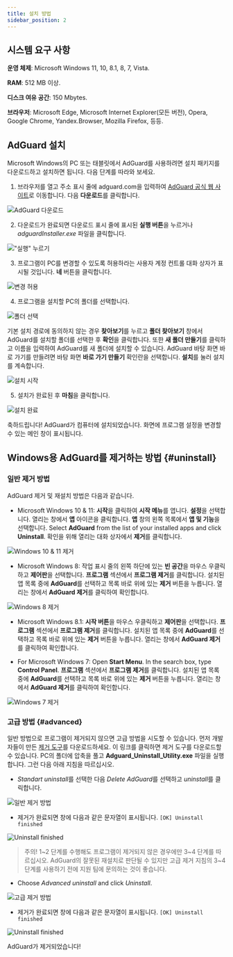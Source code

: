 ```yaml
---
title: 설치 방법
sidebar_position: 2
---
```


## 시스템 요구 사항

**운영 체제**: Microsoft Windows 11, 10, 8.1, 8, 7, Vista.

**RAM**: 512 MB 이상.

**디스크 여유 공간**: 150 Mbytes.

**브라우저**: Microsoft Edge, Microsoft Internet Explorer(모든 버전), Opera, Google Chrome, Yandex.Browser, Mozilla Firefox, 등등.

## AdGuard 설치

Microsoft Windows의 PC 또는 태블릿에서 AdGuard를 사용하려면 설치 패키지를 다운로드하고 설치하면 됩니다. 다음 단계를 따라와 보세요.

1) 브라우저를 열고 주소 표시 줄에 adguard.com을 입력하여 [AdGuard 공식 웹 사이트](http://adguard.com)로 이동합니다. 다음 **다운로드**를 클릭합니다.

![AdGuard 다운로드](https://cdn.adguard.com/content/kb/ad_blocker/windows/installation/download-from-website.png)

2) 다운로드가 완료되면 다운로드 표시 줄에 표시된 **실행 버튼**을 누르거나 *adguardInstaller.exe* 파일을 클릭합니다.

!["실행" 누르기](https://cdn.adguard.com/content/kb/ad_blocker/windows/installation/click-download.png)

3) 프로그램이 PC를 변경할 수 있도록 허용하라는 사용자 계정 컨트롤 대화 상자가 표시될 것입니다. **네** 버튼을 클릭합니다.

![변경 허용](https://cdn.adguard.com/content/kb/ad_blocker/windows/installation/allow-changes.png)

4) 프로그램을 설치할 PC의 폴더를 선택합니다.

![폴더 선택](https://cdn.adguard.com/content/kb/ad_blocker/windows/installation/install-wizard.png)

기본 설치 경로에 동의하지 않는 경우 **찾아보기**를 누르고 **폴더 찾아보기** 창에서 AdGuard를 설치할 폴더를 선택한 후 **확인**을 클릭합니다. 또한 **새 폴더 만들기**를 클릭하고 이름을 입력하여 AdGuard를 새 폴더에 설치할 수 있습니다. AdGuard 바탕 화면 바로 가기를 만들려면 바탕 화면 **바로 가기 만들기** 확인란을 선택합니다. **설치**를 눌러 설치를 계속합니다.

![설치 시작](https://cdn.adguard.com/content/kb/ad_blocker/windows/installation/start-install.png)

5) 설치가 완료된 후 **마침**을 클릭합니다.

![설치 완료](https://cdn.adguard.com/content/kb/ad_blocker/windows/installation/finish-install.png)

축하드립니다! AdGuard가 컴퓨터에 설치되었습니다. 화면에 프로그램 설정을 변경할 수 있는 메인 창이 표시됩니다.

## Windows용 AdGuard를 제거하는 방법 {#uninstall}

### 일반 제거 방법

AdGuard 제거 및 재설치 방법은 다음과 같습니다.

* Microsoft Windows 10 & 11: **시작**을 클릭하여 **시작 메뉴**를 엽니다. **설정**을 선택합니다. 열리는 창에서 **앱** 아이콘을 클릭합니다. **앱** 창의 왼쪽 목록에서 **앱 및 기능**을 선택합니다. Select **AdGuard** from the list of your installed apps and click **Uninstall**. 확인을 위해 열리는 대화 상자에서 **제거**를 클릭합니다.

![Windows 10 & 11 제거](https://cdn.adguard.com/content/kb/ad_blocker/windows/installation/win10-uninstall.png)

* Microsoft Windows 8: 작업 표시 줄의 왼쪽 하단에 있는 **빈 공간**을 마우스 우클릭하고 **제어판**을 선택합니다. **프로그램** 섹션에서 **프로그램 제거**를 클릭합니다. 설치된 앱 목록 중에 **AdGuard**를 선택하고 목록 바로 위에 있는 **제거** 버튼을 누릅니다. 열리는 창에서 **AdGuard 제거**를 클릭하여 확인합니다.

![Windows 8 제거](https://cdn.adguard.com/content/kb/ad_blocker/windows/installation/win8-uninstall.png)

* Microsoft Windows 8.1: **시작 버튼**을 마우스 우클릭하고 **제어판**을 선택합니다. **프로그램** 섹션에서 **프로그램 제거**를 클릭합니다. 설치된 앱 목록 중에 **AdGuard**를 선택하고 목록 바로 위에 있는 **제거** 버튼을 누릅니다. 열리는 창에서 **AdGuard 제거**를 클릭하여 확인합니다.

* For Microsoft Windows 7: Open **Start Menu**. In the search box, type **Control Panel**. **프로그램** 섹션에서 **프로그램 제거**를 클릭합니다. 설치된 앱 목록 중에 **AdGuard**를 선택하고 목록 바로 위에 있는 **제거** 버튼을 누릅니다. 열리는 창에서 **AdGuard 제거**를 클릭하여 확인합니다.

![Windows 7 제거](https://cdn.adguard.com/content/kb/ad_blocker/windows/installation/win7-uninstall.png)

### 고급 방법 {#advanced}

일반 방법으로 프로그램이 제거되지 않으면 고급 방법을 시도할 수 있습니다. 먼저 개발자들이 만든 [제거 도구](https://cdn.adguard.com/public/Adguard/tools/Uninstall_Utility.zip)를 다운로드하세요. 이 링크를 클릭하면 제거 도구를 다운로드할 수 있습니다. PC의 폴더에 압축을 풀고 **Adguard_Uninstall_Utility.exe** 파일을 실행합니다. 그런 다음 아래 지침을 따르십시오.

* *Standart uninstall*를 선택한 다음 *Delete AdGuard*를 선택하고 *uninstall*를 클릭합니다.

![일반 제거 방법](https://cdn.adguard.com/content/kb/ad_blocker/windows/installation/standard-uninstall.png)

* 제거가 완료되면 창에 다음과 같은 문자열이 표시됩니다. `[OK] Uninstall finished`

![Uninstall finished](https://cdn.adguard.com/content/kb/ad_blocker/windows/installation/standard-uninstall-2.png)

> 주의! 1~2 단계를 수행해도 프로그램이 제거되지 않은 경우에만 3~4 단계를 따르십시오. AdGuard의 잘못된 재설치로 판단될 수 있지만 고급 제거 지침의 3~4 단계를 사용하기 전에 지원 팀에 문의하는 것이 좋습니다.

* Choose *Advanced uninstall* and click *Uninstall*.

![고급 제거 방법](https://cdn.adguard.com/content/kb/ad_blocker/windows/installation/advanced-uninstall.png)

* 제거가 완료되면 창에 다음과 같은 문자열이 표시됩니다. `[OK] Uninstall finished`

![Uninstall finished](https://cdn.adguard.com/content/kb/ad_blocker/windows/installation/advanced-uninstall-2.png)

AdGuard가 제거되었습니다!